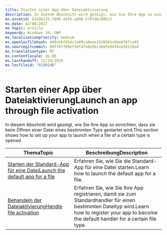 ```yaml
---
title: Starten einer App über Dateiaktivierung
description: In diesem Abschnitt wird gezeigt, wie Sie Ihre App so einrichten, dass sie beim Öffnen einer Datei eines bestimmten Typs gestartet wird.
ms.assetid: 62e9b125-f899-4df6-ad96-570fdbcb8bc5
ms.date: 02/08/2017
ms.topic: article
keywords: Windows 10, UWP
ms.localizationpriority: medium
ms.openlocfilehash: d48cbbf45dc2a09ca8eea3538501cbbe6f07ce02
ms.sourcegitcommit: 89ff8ff88ef58f4fe6d3b1368fe94f62e59118ad
ms.translationtype: MT
ms.contentlocale: de-DE
ms.lasthandoff: 11/29/2018
ms.locfileid: "8199246"
---
```

# <a name="launch-an-app-through-file-activation"></a><span data-ttu-id="6c5f4-104">Starten einer App über Dateiaktivierung</span><span class="sxs-lookup"><span data-stu-id="6c5f4-104">Launch an app through file activation</span></span>

<span data-ttu-id="6c5f4-105">In diesem Abschnitt wird gezeigt, wie Sie Ihre App so einrichten, dass sie beim Öffnen einer Datei eines bestimmten Typs gestartet wird.</span><span class="sxs-lookup"><span data-stu-id="6c5f4-105">This section shows how to set up your app to launch when a file of a certain type is opened.</span></span>

| <span data-ttu-id="6c5f4-106">Thema</span><span class="sxs-lookup"><span data-stu-id="6c5f4-106">Topic</span></span> | <span data-ttu-id="6c5f4-107">Beschreibung</span><span class="sxs-lookup"><span data-stu-id="6c5f4-107">Description</span></span> |
|-------|-------------|
| [<span data-ttu-id="6c5f4-108">Starten der Standard-App für eine Datei</span><span class="sxs-lookup"><span data-stu-id="6c5f4-108">Launch the default app for a file</span></span>](launch-the-default-app-for-a-file.md) | <span data-ttu-id="6c5f4-109">Erfahren Sie, wie Sie die Standard-App für eine Datei starten.</span><span class="sxs-lookup"><span data-stu-id="6c5f4-109">Learn how to launch the default app for a file.</span></span> |
| [<span data-ttu-id="6c5f4-110">Behandeln der Dateiaktivierung</span><span class="sxs-lookup"><span data-stu-id="6c5f4-110">Handle file activation</span></span>](handle-file-activation.md) | <span data-ttu-id="6c5f4-111">Erfahren Sie, wie Sie Ihre App registrieren, damit sie zum Standardhandler für einen bestimmten Dateityp wird.</span><span class="sxs-lookup"><span data-stu-id="6c5f4-111">Learn how to register your app to become the default handler for a certain file type.</span></span> |